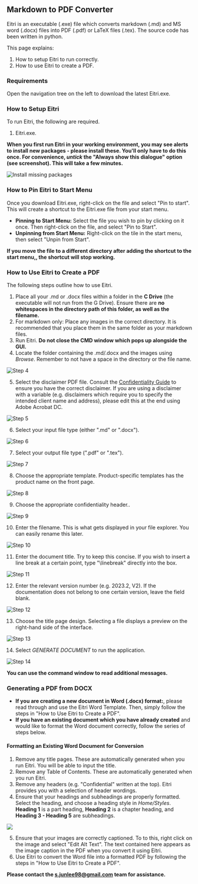 ## Markdown to PDF Converter

Eitri is an executable (.exe) file which converts markdown (.md) and MS word (.docx) files into PDF (.pdf) or LaTeX files (.tex). The source code has been written in python.

This page explains:

1. How to setup Eitri to run correctly.
2. How to use Eitri to create a PDF.

### Requirements

Open the navigation tree on the left to download the latest Eitri.exe.

### How to Setup Eitri

To run Eitri, the following are required.

1. Eitri.exe.

**When you first run Eitri in your working environment, you may see alerts to install new packages - please install these. You'll only have to do this once. For convenience, *untick* the "Always show this dialogue" option (see screenshot). This will take a few minutes.**

![Install missing packages](images/install-packages.png)

### How to Pin Eitri to Start Menu

Once you download Eitri.exe, right-click on the file and select "Pin to start". This will create a shortcut to the Eitri.exe file from your start menu.

- **Pinning to Start Menu:** Select the file you wish to pin by clicking on it once. Then right-click on the file, and select "Pin to Start".
- **Unpinning from Start Menu:** Right-click on the tile in the start menu, then select "Unpin from Start".

**If you move the file to a different directory after adding the shortcut to the start menu,, the shortcut will stop working.**

### How to Use Eitri to Create a PDF

The following steps outline how to use Eitri.

1. Place all your .md or .docx files within a folder in the **C Drive** (the executable will not run from the G Drive). Ensure there are **no whitespaces in the directory path of this folder, as well as the filename.**
2. For markdown only: Place any images in the correct directory. It is recommended that you place them in the same folder as your markdown files.
3. Run Eitri. **Do not close the CMD window which pops up alongside the GUI.**
4. Locate the folder containing the .md/.docx and the images using *Browse*. Remember to not have a space in the directory or the file name.

![Step 4](images/select-folder.png)

5. Select the disclaimer PDF file. Consult the [Confidentiality Guide](https://docs.tradinghub.com/articles/Confidentiality_Guide/000-LandingPage.html) to ensure you have the correct disclaimer. If you are using a disclaimer with a variable (e.g. disclaimers which require you to specify the intended client name and address), please edit this at the end using Adobe Acrobat DC.

![Step 5](images/select-disclaimer.png)

6. Select your input file type (either ".md" or ".docx").

![Step 6](images/convert-from.png)

7. Select your output file type (".pdf" or ".tex").

![Step 7](images/convert-to.png)

8. Choose the appropriate template. Product-specific templates has the product name on the front page.

![Step 8](images/select-template.png)

9.  Choose the appropriate confidentiality header..

![Step 9](images/select-header.png)

10. Enter the filename. This is what gets displayed in your file explorer. You can easily rename this later.

![Step 10](images/enter-filename.png)

11. Enter the document title. Try to keep this concise. If you wish to insert a line break at a certain point, type "\linebreak" directly into the box.

![Step 11](images/enter-title.png)

12. Enter the relevant version number (e.g. 2023.2, V2). If the documentation does not belong to one certain version, leave the field blank.

![Step 12](images/enter-version.png)

13. Choose the title page design. Selecting a file displays a preview on the right-hand side of the interface.

![Step 13](images/choose-title-design.png)

14. Select *GENERATE DOCUMENT* to run the application.

![Step 14](images/submit.png)

**You can use the command window to read additional messages.**

### Generating a PDF from DOCX

- **If you are creating a new document in Word (.docx) format:**, please read through and use the Eitri Word Template. Then, simply follow the steps in "How to Use Eitri to Create a PDF".
- **If you have an existing document which you have already created** and would like to format the Word document correctly, follow the series of steps below.

#### Formatting an Existing Word Document for Conversion

1. Remove any title pages. These are automatically generated when you run Eitri. You will be able to input the title.
2. Remove any Table of Contents. These are automatically generated when you run Eitri.
3. Remove any headers (e.g. "Confidential" written at the top). Eitri provides you with a selection of header wordings.
4. Ensure that your headings and subheadings are properly formatted. Select the heading, and choose a heading style in *Home/Styles*. **Heading 1** is a part heading, **Heading 2** is a chapter heading, and **Heading 3 - Heading 5** are subheadings. 

![](images/docx-select-header.png)

5. Ensure that your images are correctly captioned. To to this, right click on the image and select "Edit Alt Text". The text contained here appears as the image caption in the PDF when you convert it using Eitri.
6. Use Eitri to convert the Word file into a formatted PDF by following the steps in "How to Use Eitri to Create a PDF". 

**Please contact the s.junlee98@gmail.com team for assistance.**


